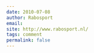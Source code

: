 ```yaml
---
date: 2010-07-08
author: Rabosport
email: 
site: http://www.rabosport.nl/
tags: comment
permalink: false
---
```


<!-- Gone <p>
<object width="640" height="360"><param name="movie" value="http://www.rabosport.nl/ply/player.swf?playerreq=0AcVjpkU9BRVYOvVIOlRkzrVzZ6FHtwVxTwV1KVVC"></param><param name="allowFullScreen" value="false"></param><param name="allowscriptaccess" value="always"></param><embed src="http://www.rabosport.nl/ply/player.swf?playerreq=0AcVjpkU9BRVYOvVIOlRkzrVzZ6FHtwVxTwV1KVVC" type="application/x-shockwave-flash" allowscriptaccess="always" allowfullscreen="false" width="640" height="360"></embed></object>
</p> -->

